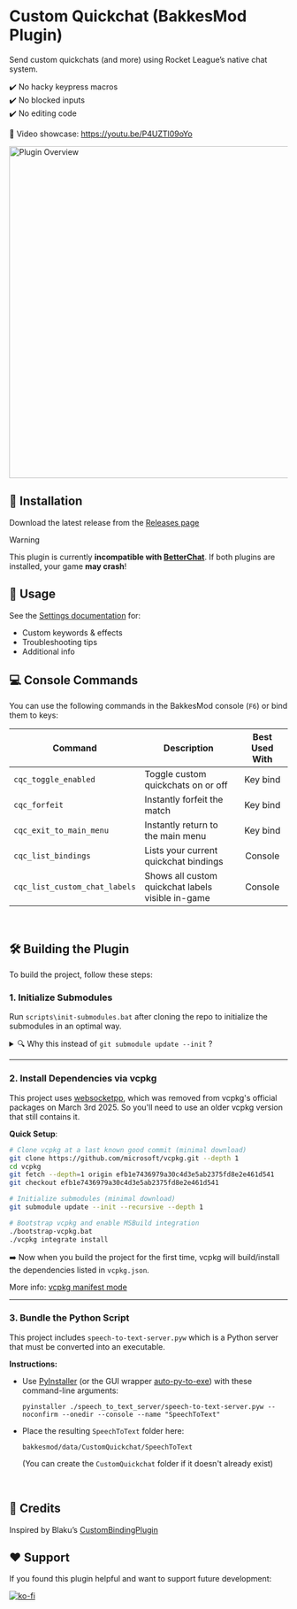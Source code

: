 # Custom Quickchat (BakkesMod Plugin)
Send custom quickchats (and more) using Rocket League’s native chat system.

✔️ No hacky keypress macros  
✔️ No blocked inputs  
✔️ No editing code

🎥 Video showcase: https://youtu.be/P4UZTl09oYo

<img src="./docs/images/cover_pic.png" alt="Plugin Overview" width="600"/>

## 🔧 Installation
Download the latest release from the [Releases page](https://github.com/smallest-cock/CustomQuickchat/releases)

>[!WARNING]
> This plugin is currently **incompatible with [BetterChat](https://bakkesplugins.com/plugins/view/416)**. If both plugins are installed, your game **may crash**!

## 📖 Usage
See the [Settings documentation](./docs/Settings.md) for:
- Custom keywords & effects
- Troubleshooting tips
- Additional info

## 💻 Console Commands
You can use the following commands in the BakkesMod console (`F6`) or bind them to keys:

| Command | Description | Best Used With |
|--------|--------------|:--------------:|
| `cqc_toggle_enabled` | Toggle custom quickchats on or off | Key bind |
| `cqc_forfeit` | Instantly forfeit the match | Key bind |
| `cqc_exit_to_main_menu` | Instantly return to the main menu | Key bind |
| `cqc_list_bindings` | Lists your current quickchat bindings | Console |
| `cqc_list_custom_chat_labels` | Shows all custom quickchat labels visible in-game | Console |

<br>

## 🛠️ Building the Plugin
To build the project, follow these steps:

### 1. Initialize Submodules

Run `scripts\init-submodules.bat` after cloning the repo to initialize the submodules in an optimal way.

<details> <summary>🔍 Why this instead of <code>git submodule update --init</code> ?</summary>
<li>Avoids downloading 200MB of history for the <strong>nlohmann/json</strong> library</li>
<li>Allows Git to detect updates for the other submodules</li>
</details>

---

### 2. Install Dependencies via vcpkg

This project uses [websocketpp](https://github.com/zaphoyd/websocketpp), which was removed from vcpkg's official packages on March 3rd 2025. So you'll need to use an older vcpkg version that still contains it.

**Quick Setup**:
```bash
# Clone vcpkg at a last known good commit (minimal download)
git clone https://github.com/microsoft/vcpkg.git --depth 1
cd vcpkg
git fetch --depth=1 origin efb1e7436979a30c4d3e5ab2375fd8e2e461d541
git checkout efb1e7436979a30c4d3e5ab2375fd8e2e461d541

# Initialize submodules (minimal download)
git submodule update --init --recursive --depth 1

# Bootstrap vcpkg and enable MSBuild integration
./bootstrap-vcpkg.bat
./vcpkg integrate install
```

➡️ Now when you build the project for the first time, vcpkg will build/install the dependencies listed in `vcpkg.json`.

More info: [vcpkg manifest mode](https://learn.microsoft.com/en-us/vcpkg/consume/manifest-mode?tabs=msbuild%2Cbuild-MSBuild#2---integrate-vcpkg-with-your-build-system)

---

### 3. Bundle the Python Script

This project includes `speech-to-text-server.pyw` which is a Python server that must be converted into an executable.

**Instructions:**

- Use [PyInstaller](https://github.com/pyinstaller/pyinstaller) (or the GUI wrapper [auto-py-to-exe](https://github.com/brentvollebregt/auto-py-to-exe)) with these command-line arguments:
  ```
  pyinstaller ./speech_to_text_server/speech-to-text-server.pyw --noconfirm --onedir --console --name "SpeechToText"
  ```
- Place the resulting `SpeechToText` folder here:
  ```
  bakkesmod/data/CustomQuickchat/SpeechToText
  ```
  (You can create the `CustomQuickchat` folder if it doesn't already exist)

<br>

## 👀 Credits
Inspired by Blaku’s [CustomBindingPlugin](https://github.com/blaku-rl/CustomBindingPlugin)

## ❤️ Support
If you found this plugin helpful and want to support future development:

[![ko-fi](https://ko-fi.com/img/githubbutton_sm.svg)](https://ko-fi.com/sslowdev)
